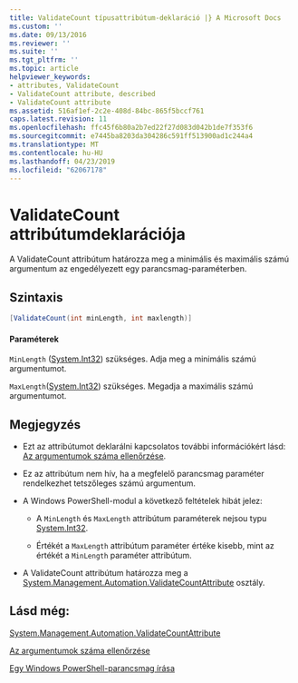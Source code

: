 ```yaml
---
title: ValidateCount típusattribútum-deklaráció |} A Microsoft Docs
ms.custom: ''
ms.date: 09/13/2016
ms.reviewer: ''
ms.suite: ''
ms.tgt_pltfrm: ''
ms.topic: article
helpviewer_keywords:
- attributes, ValidateCount
- ValidateCount attribute, described
- ValidateCount attribute
ms.assetid: 516af1ef-2c2e-408d-84bc-865f5bccf761
caps.latest.revision: 11
ms.openlocfilehash: ffc45f6b80a2b7ed22f27d083d042b1de7f353f6
ms.sourcegitcommit: e7445ba8203da304286c591ff513900ad1c244a4
ms.translationtype: MT
ms.contentlocale: hu-HU
ms.lasthandoff: 04/23/2019
ms.locfileid: "62067178"
---
```

# <a name="validatecount-attribute-declaration"></a>ValidateCount attribútumdeklarációja

A ValidateCount attribútum határozza meg a minimális és maximális számú argumentum az engedélyezett egy parancsmag-paraméterben.

## <a name="syntax"></a>Szintaxis

```csharp
[ValidateCount(int minLength, int maxlength)]
```

#### <a name="parameters"></a>Paraméterek

`MinLength` ([System.Int32][]) szükséges. Adja meg a minimális számú argumentumot.

`MaxLength`([System.Int32][]) szükséges. Megadja a maximális számú argumentumot.

## <a name="remarks"></a>Megjegyzés

- Ezt az attribútumot deklarálni kapcsolatos további információkért lásd: [Az argumentumok száma ellenőrzése][].

- Ez az attribútum nem hív, ha a megfelelő parancsmag paraméter rendelkezhet tetszőleges számú argumentum.

- A Windows PowerShell-modul a következő feltételek hibát jelez:

    - A `MinLength` és `MaxLength` attribútum paraméterek nejsou typu [System.Int32][].

    - Értékét a `MaxLength` attribútum paraméter értéke kisebb, mint az értékét a `MinLength` paraméter attribútum.

- A ValidateCount attribútum határozza meg a [System.Management.Automation.ValidateCountAttribute][] osztály.

## <a name="see-also"></a>Lásd még:

[System.Management.Automation.ValidateCountAttribute][]

[Az argumentumok száma ellenőrzése][]

[Egy Windows PowerShell-parancsmag írása][]

[Az argumentumok száma ellenőrzése]: how-to-validate-an-argument-count.md
[Egy Windows PowerShell-parancsmag írása]: writing-a-windows-powershell-cmdlet.md

[System.Int32]: /dotnet/api/System.Int32
[System.Management.Automation.ValidateCountAttribute]: /dotnet/api/System.Management.Automation.ValidateCountAttribute
